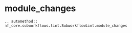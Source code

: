 # module_changes

```{eval-rst}
.. automethod:: nf_core.subworkflows.lint.SubworkflowLint.module_changes
```
